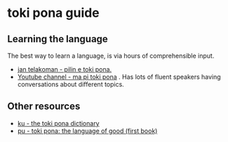 # toki pona guide

## Learning the language

The best way to learn a language, is via hours of comprehensible input.

- [jan telakoman - pilin e toki pona.](https://www.youtube.com/playlist?list=PLwYL9_SRAk8EXSZPSTm9lm2kD_Z1RzUgm)
- [Youtube channel - ma pi toki pona](https://youtube.com/channel/UCQTppoxw6lJTtvr9ZRIjmgg) . Has lots of fluent speakers having conversations about different topics.

## Other resources

- [ku - the toki pona dictionary](https://www.amazon.com/dp/0978292367/)
- [pu - toki pona: the language of good (first book)](http://www.amazon.com/gp/product/0978292308)
